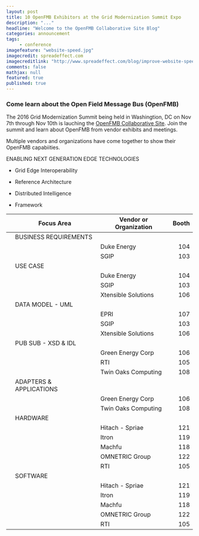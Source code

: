 ```yaml
---
layout: post
title: 10 OpenFMB Exhibitors at the Grid Modernization Summit Expo
description: "..."
headline: "Welcome to the OpenFMB Collaborative Site Blog"
categories: announcement
tags: 
     - conference
imagefeature: "website-speed.jpg"
imagecredit: spreadeffect.com
imagecreditlink: "http://www.spreadeffect.com/blog/improve-website-speed/"
comments: false
mathjax: null
featured: true
published: true
---
```


### Come learn about the Open Field Message Bus (OpenFMB)

The 2016 Grid Modernization Summit being held in Washingtion, DC on Nov 7th through Nov 10th is lauching the [OpenFMB Collaborative Site](https://openfmb.github.io).  Join the summit and learn about OpenFMB from vendor exhibits and meetings.   

Multiple vendors and organizations have come together to show their OpenFMB capabiities.

ENABLING NEXT GENERATION EDGE TECHNOLOGIES

+ Grid Edge Interoperability

+ Reference Architecture

+ Distributed Intelligence

+ Framework


| |Focus Area  |  Vendor or Organization | Booth
|----------------------------------|-----------------------|--------------------------|-------:|
| |               BUSINESS REQUIREMENTS  | | 
| |                | Duke Energy | 104 
| |                | SGIP | 103 |
| |               USE CASE | |
| |                 | Duke Energy | 104
| |                 | SGIP | 103
| |                 | Xtensible Solutions | 106
| |               DATA MODEL - UML | | 
| |                | EPRI | 107
| |                | SGIP | 103
| |                | Xtensible Solutions | 106
| |               PUB SUB - XSD & IDL | | 
| |                | Green Energy Corp | 106
| |                | RTI | 105
| |                | Twin Oaks Computing | 108
| |               ADAPTERS & APPLICATIONS | | 
| |                | Green Energy Corp | 106
| |                | Twin Oaks Computing | 108
| |               HARDWARE | |
| |                | Hitach - Spriae | 121
| |                | Itron | 119
| |                | Machfu | 118
| |                | OMNETRIC Group | 122
| |                | RTI | 105
| |               SOFTWARE | | 
| |                | Hitach - Spriae | 121
| |                | Itron | 119
| |                | Machfu | 118
| |                | OMNETRIC Group | 122
| |              | RTI | 105
 
